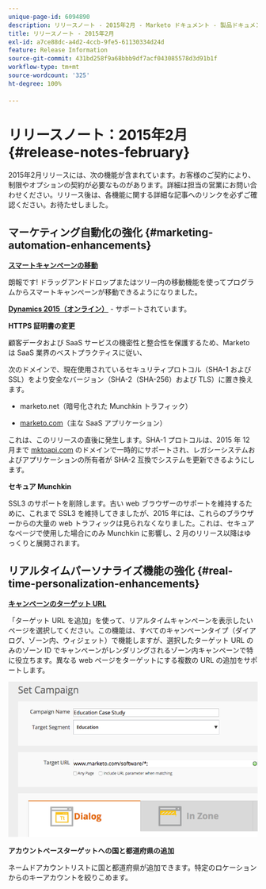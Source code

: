 ```yaml
---
unique-page-id: 6094890
description: リリースノート - 2015年2月 - Marketo ドキュメント - 製品ドキュメント
title: リリースノート - 2015年2月
exl-id: a7ce88dc-a4d2-4ccb-9fe5-61130334d24d
feature: Release Information
source-git-commit: 431bd258f9a68bbb9df7acf043085578d3d91b1f
workflow-type: tm+mt
source-wordcount: '325'
ht-degree: 100%

---
```


# リリースノート：2015年2月 {#release-notes-february}

2015年2月リリースには、次の機能が含まれています。お客様のご契約により、制限やオプションの契約が必要なものがあります。詳細は担当の営業にお問い合わせください。リリース後は、各機能に関する詳細な記事へのリンクを必ずご確認ください。お待たせしました。

## マーケティング自動化の強化 {#marketing-automation-enhancements}

**[スマートキャンペーンの移動](/help/marketo/product-docs/core-marketo-concepts/smart-campaigns/using-smart-campaigns/move-a-smart-campaign.md)**

朗報です! ドラッグアンドドロップまたはツリー内の移動機能を使ってプログラムからスマートキャンペーンが移動できるようになりました。

**[Dynamics 2015（オンライン）](https://docs.marketo.com/display/docs/microsoft+dynamics+2013+on-premises)** - サポートされています。

**HTTPS 証明書の変更**

顧客データおよび SaaS サービスの機密性と整合性を保護するため、Marketo は SaaS 業界のベストプラクティスに従い、

次のドメインで、現在使用されているセキュリティプロトコル（SHA-1 および SSL）をより安全なバージョン（SHA-2（SHA-256）および TLS）に置き換えます。

* marketo.net（暗号化された Munchkin トラフィック）

* [marketo.com](https://marketo.com)（主な SaaS アプリケーション）

これは、このリリースの直後に発生します。SHA-1 プロトコルは、2015 年 12 月まで [mktoapi.com](https://mktoapi.com) のドメインで一時的にサポートされ、レガシーシステムおよびアプリケーションの所有者が SHA-2 互換でシステムを更新できるようにします。

**セキュア Munchkin**

SSL3 のサポートを削除します。古い web ブラウザーのサポートを維持するために、これまで SSL3 を維持してきましたが、2015 年には、これらのブラウザーからの大量の web トラフィックは見られなくなりました。これは、セキュアなページで使用した場合にのみ Munchkin に影響し、2 月のリリース以降はゆっくりと展開されます。

## リアルタイムパーソナライズ機能の強化 {#real-time-personalization-enhancements}

**[キャンペーンのターゲット URL](/help/marketo/product-docs/web-personalization/working-with-web-campaigns/adding-a-target-url-to-a-web-campaign.md)**

「ターゲット URL を追加」を使って、リアルタイムキャンペーンを表示したいページを選択してください。この機能は、すべてのキャンペーンタイプ（ダイアログ、ゾーン内、ウィジェット）で機能しますが、選択したターゲット URL のみのゾーン ID でキャンペーンがレンダリングされるゾーン内キャンペーンで特に役立ちます。異なる web ページをターゲットにする複数の URL の追加をサポートします。

![](assets/image2015-2-19-11-3a0-3a30.png)

**アカウントベースターゲットへの国と都道府県の追加**

ネームドアカウントリストに国と都道府県が追加できます。特定のロケーションからのキーアカウントを絞りこめます。
